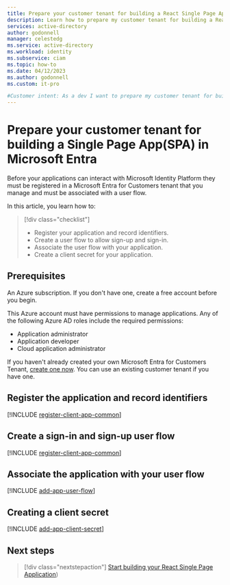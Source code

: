 ```yaml
---
title: Prepare your customer tenant for building a React Single Page App (SPA) in Microsoft Entra
description: Learn how to prepare my customer tenant for building a React Single Page App (SPA) in Microsoft Entra
services: active-directory
author: godonnell
manager: celestedg
ms.service: active-directory
ms.workload: identity
ms.subservice: ciam
ms.topic: how-to
ms.date: 04/12/2023
ms.author: godonnell
ms.custom: it-pro

#Customer intent: As a dev I want to prepare my customer tenant for building a Single Page App with React
---
```

# Prepare your customer tenant for building a Single Page App(SPA) in Microsoft Entra

Before your applications can interact with Microsoft Identity Platform they must be registered in a Microsoft Entra for Customers tenant that you manage and must be associated with a user flow.

In this article, you learn how to:

> [!div class="checklist"]
> * Register your application and record identifiers.
> * Create a user flow to allow sign-up and sign-in.
> * Associate the user flow with your application.
> * Create a client secret for your application.

## Prerequisites

An Azure subscription. If you don't have one, create a free account before you begin.

This Azure account must have permissions to manage applications. Any of the following Azure AD roles include the required permissions:
* Application administrator
* Application developer
* Cloud application administrator

If you haven't already created your own Microsoft Entra for Customers Tenant, [create one now](./how-to-create-customer-tenant-portal.md). You can use an existing customer tenant if you have one.

## Register the application and record identifiers
[!INCLUDE [register-client-app-common](.\includes\register-app\register-client-app-common.md)]

## Create a sign-in and sign-up user flow
[!INCLUDE [register-client-app-common](.\includes\register-app\register-client-app-common.md)]

## Associate the application with your user flow
[!INCLUDE [add-app-user-flow](.\includes\configure-user-flow\add-app-user-flow.md)]

## Creating a client secret
[!INCLUDE [add-app-client-secret](.\includes\register-app\add-app-client-secret.md)]


## Next steps

> [!div class="nextstepaction"]
> [Start building your React Single Page Application](.\how-to-spa-react-prepare-app.md))

